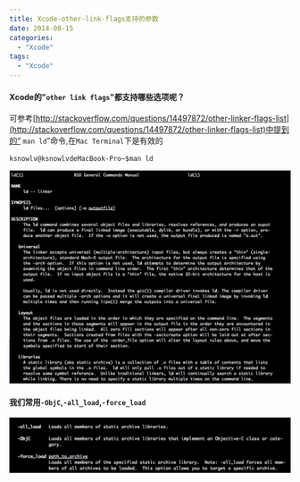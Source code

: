 ```yaml
---
title: Xcode-other-link-flags支持的参数
date: 2014-08-15
categories:
  - "Xcode"
tags:
  - "Xcode"
---
```

<!--more-->
#### Xcode的"`other link flags`"都支持哪些选项呢？<!--more-->

可参考[http://stackoverflow.com/questions/14497872/other-linker-flags-list](http://stackoverflow.com/questions/14497872/other-linker-flags-list)中提到的“ `man ld`”命令,在`Mac Terminal`下是有效的


    ksnowlv@ksnowlvdeMacBook-Pro~$man ld

![image](/images/post/2014-08-15-xcode-other-link-flags-list/overview.png)

#### 我们常用`-ObjC`,`-all_load`,`-force_load`
![image](/images/post/2014-08-15-xcode-other-link-flags-list/other_link_flag.png)




